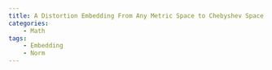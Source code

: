 ```yaml
---
title: A Distortion Embedding From Any Metric Space to Chebyshev Space
categories:
    - Math
tags:
    - Embedding
    - Norm
---
```

